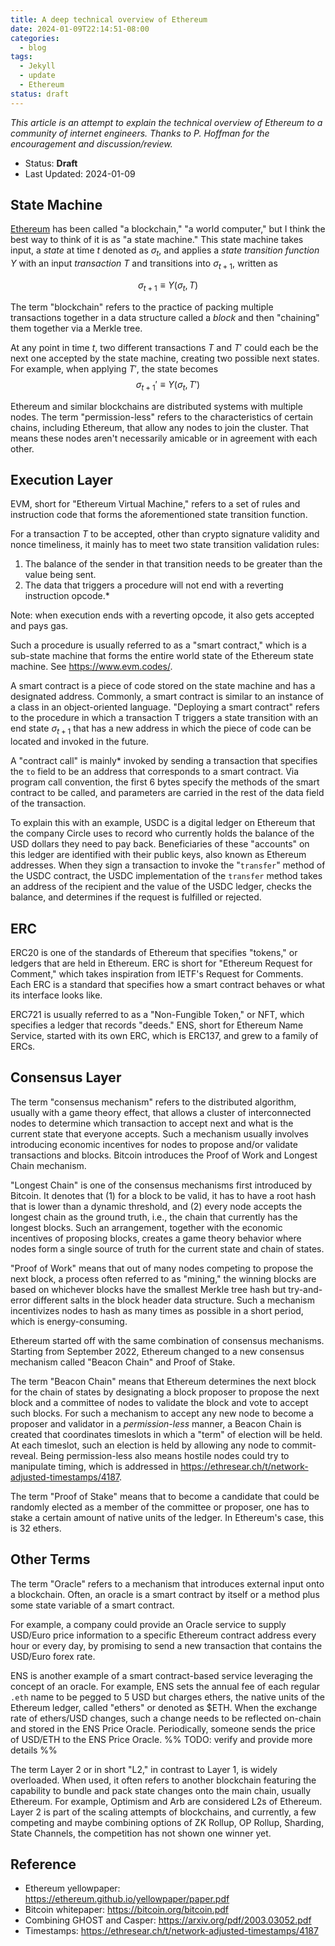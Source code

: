 ```yaml
---
title: A deep technical overview of Ethereum
date: 2024-01-09T22:14:51-08:00
categories:
  - blog
tags:
  - Jekyll
  - update
  - Ethereum
status: draft
---
```

_This article is an attempt to explain the technical overview of Ethereum to a community of internet engineers. Thanks to P. Hoffman for the encouragement and discussion/review._

- Status: **Draft**
- Last Updated: 2024-01-09
## State Machine

[Ethereum](https://ethereum.org) has been called "a blockchain," "a world computer," but I think the best way to think of it is as "a state machine." This state machine takes input, a _state_ at time $t$ denoted as $\sigma_{t}$, and applies a _state transition function_ $\Upsilon$ with an input _transaction_ $T$ and transitions into $\sigma_{t+1}$, written as

$$\sigma_{t+1} \equiv \Upsilon(\sigma_t, T)$$

The term "blockchain" refers to the practice of packing multiple transactions together in a data structure called a _block_ and then "chaining" them together via a Merkle tree.

At any point in time $t$, two different transactions $T$ and $T'$ could each be the next one accepted by the state machine, creating two possible next states. For example, when applying $T'$, the state becomes 
$$\sigma_{t+1}' \equiv \Upsilon(\sigma_t, T')$$

Ethereum and similar blockchains are distributed systems with multiple nodes. The term "permission-less" refers to the characteristics of certain chains, including Ethereum, that allow any nodes to join the cluster. That means these nodes aren't necessarily amicable or in agreement with each other.

## Execution Layer

EVM, short for "Ethereum Virtual Machine," refers to a set of rules and instruction code that forms the aforementioned state transition function.

For a transaction $T$ to be accepted, other than crypto signature validity and nonce timeliness, it mainly has to meet two state transition validation rules:

1. The balance of the sender in that transition needs to be greater than the value being sent.
2. The data that triggers a procedure will not end with a reverting instruction opcode.*

Note: when execution ends with a reverting opcode, it also gets accepted and pays gas.

Such a procedure is usually referred to as a "smart contract," which is a sub-state machine that forms the entire world state of the Ethereum state machine. See https://www.evm.codes/. 

A smart contract is a piece of code stored on the state machine and has a designated address. Commonly, a smart contract is similar to an instance of a class in an object-oriented language. "Deploying a smart contract" refers to the procedure in which a transaction T triggers a state transition with an end state $\sigma_{t+1}$ that has a new address in which the piece of code can be located and invoked in the future.

A "contract call" is mainly* invoked by sending a transaction that specifies the `to` field to be an address that corresponds to a smart contract. Via program call convention, the first 6 bytes specify the methods of the smart contract to be called, and parameters are carried in the rest of the data field of the transaction.

To explain this with an example, USDC is a digital ledger on Ethereum that the company Circle uses to record who currently holds the balance of the USD dollars they need to pay back. Beneficiaries of these "accounts" on this ledger are identified with their public keys, also known as Ethereum addresses. When they sign a transaction to invoke the "`transfer`" method of the USDC contract, the USDC implementation of the `transfer` method takes an address of the recipient and the value of the USDC ledger, checks the balance, and determines if the request is fulfilled or rejected.

## ERC

ERC20 is one of the standards of Ethereum that specifies "tokens," or ledgers that are held in Ethereum. ERC is short for "Ethereum Request for Comment," which takes inspiration from IETF's Request for Comments. Each ERC is a standard that specifies how a smart contract behaves or what its interface looks like.

ERC721 is usually referred to as a "Non-Fungible Token," or NFT, which specifies a ledger that records "deeds." ENS, short for Ethereum Name Service, started with its own ERC, which is ERC137, and grew to a family of ERCs.

## Consensus Layer

The term "consensus mechanism" refers to the distributed algorithm, usually with a game theory effect, that allows a cluster of interconnected nodes to determine which transaction to accept next and what is the current state that everyone accepts. Such a mechanism usually involves introducing economic incentives for nodes to propose and/or validate transactions and blocks. Bitcoin introduces the Proof of Work and Longest Chain mechanism.

"Longest Chain" is one of the consensus mechanisms first introduced by Bitcoin. It denotes that (1) for a block to be valid, it has to have a root hash that is lower than a dynamic threshold, and (2) every node accepts the longest chain as the ground truth, i.e., the chain that currently has the longest blocks. Such an arrangement, together with the economic incentives of proposing blocks, creates a game theory behavior where nodes form a single source of truth for the current state and chain of states.

"Proof of Work" means that out of many nodes competing to propose the next block, a process often referred to as "mining," the winning blocks are based on whichever blocks have the smallest Merkle tree hash but try-and-error different salts in the block header data structure. Such a mechanism incentivizes nodes to hash as many times as possible in a short period, which is energy-consuming.

Ethereum started off with the same combination of consensus mechanisms. Starting from September 2022, Ethereum changed to a new consensus mechanism called "Beacon Chain" and Proof of Stake.

The term "Beacon Chain" means that Ethereum determines the next block for the chain of states by designating a block proposer to propose the next block and a committee of nodes to validate the block and vote to accept such blocks. For such a mechanism to accept any new node to become a proposer and validator in a _permission-less_ manner, a Beacon Chain is created that coordinates timeslots in which a "term" of election will be held. At each timeslot, such an election is held by allowing any node to commit-reveal. Being permission-less also means hostile nodes could try to manipulate timing, which is addressed in https://ethresear.ch/t/network-adjusted-timestamps/4187.

The term "Proof of Stake" means that to become a candidate that could be randomly elected as a member of the committee or proposer, one has to stake a certain amount of native units of the ledger. In Ethereum's case, this is 32 ethers.

## Other Terms

The term "Oracle" refers to a mechanism that introduces external input onto a blockchain. Often, an oracle is a smart contract by itself or a method plus some state variable of a smart contract.

For example, a company could provide an Oracle service to supply USD/Euro price information to a specific Ethereum contract address every hour or every day, by promising to send a new transaction that contains the USD/Euro forex rate.

ENS is another example of a smart contract-based service leveraging the concept of an oracle. For example, ENS sets the annual fee of each regular `.eth` name to be pegged to 5 USD but charges ethers, the native units of the Ethereum ledger, called "ethers" or denoted as $ETH. When the exchange rate of ethers/USD changes, such a change needs to be reflected on-chain and stored in the ENS Price Oracle. Periodically, someone sends the price of USD/ETH to the ENS Price Oracle. %% TODO: verify and provide more details %%

The term Layer 2 or in short "L2," in contrast to Layer 1, is widely overloaded. When used, it often refers to another blockchain featuring the capability to bundle and pack state changes onto the main chain, usually Ethereum. For example, Optimism and Arb are considered L2s of Ethereum. Layer 2 is part of the scaling attempts of blockchains, and currently, a few competing and maybe combining options of ZK Rollup, OP Rollup, Sharding, State Channels, the competition has not shown one winner yet.

## Reference
- Ethereum yellowpaper: https://ethereum.github.io/yellowpaper/paper.pdf
- Bitcoin whitepaper: https://bitcoin.org/bitcoin.pdf
- Combining GHOST and Casper: https://arxiv.org/pdf/2003.03052.pdf
- Timestamps: https://ethresear.ch/t/network-adjusted-timestamps/4187
